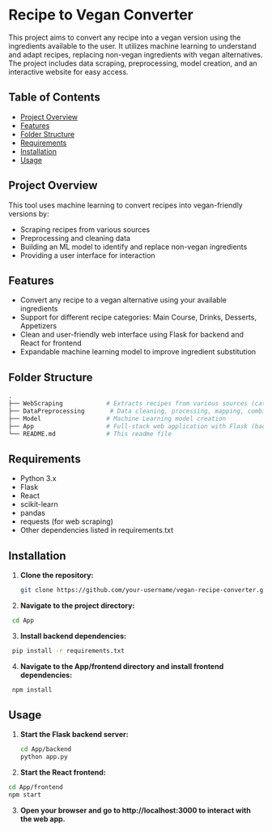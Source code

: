 # Recipe to Vegan Converter

This project aims to convert any recipe into a vegan version using the ingredients available to the user. It utilizes machine learning to understand and adapt recipes, replacing non-vegan ingredients with vegan alternatives. The project includes data scraping, preprocessing, model creation, and an interactive website for easy access.

## Table of Contents
- [Project Overview](#project-overview)
- [Features](#features)
- [Folder Structure](#folder-structure)
- [Requirements](#requirements)
- [Installation](#installation)
- [Usage](#usage)

## Project Overview
This tool uses machine learning to convert recipes into vegan-friendly versions by:
- Scraping recipes from various sources
- Preprocessing and cleaning data
- Building an ML model to identify and replace non-vegan ingredients
- Providing a user interface for interaction

## Features
- Convert any recipe to a vegan alternative using your available ingredients
- Support for different recipe categories: Main Course, Drinks, Desserts, Appetizers
- Clean and user-friendly web interface using Flask for backend and React for frontend
- Expandable machine learning model to improve ingredient substitution

## Folder Structure
```bash
.
├── WebScraping            # Extracts recipes from various sources (categories: main course, drinks, desserts, appetizers)
├── DataPreprocessing       # Data cleaning, processing, mapping, combining
├── Model                  # Machine Learning model creation
├── App                    # Full-stack web application with Flask (backend) and React (frontend)
└── README.md              # This readme file
```
## Requirements
- Python 3.x
- Flask
- React
- scikit-learn
- pandas
- requests (for web scraping)
- Other dependencies listed in requirements.txt


## Installation

1. **Clone the repository:**

   ```bash
   git clone https://github.com/your-username/vegan-recipe-converter.git
   ```
2. **Navigate to the project directory:**

  ```bash
   cd App
  ```
3. **Install backend dependencies:**

  ```bash
   pip install -r requirements.txt
  ```
4. **Navigate to the App/frontend directory and install frontend dependencies:**

  ```bash
   npm install
  ```

## Usage

1. **Start the Flask backend server:**

   ```bash
   cd App/backend
   python app.py
   ```
2. **Start the React frontend:**

  ```bash
  cd App/frontend
  npm start
  ```
3. **Open your browser and go to http://localhost:3000 to interact with the web app.**






